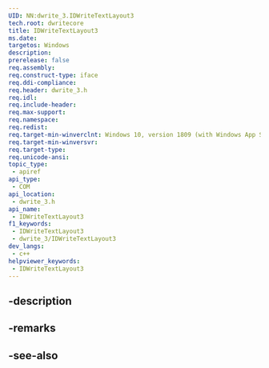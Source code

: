 ```yaml
---
UID: NN:dwrite_3.IDWriteTextLayout3
tech.root: dwritecore
title: IDWriteTextLayout3
ms.date: 
targetos: Windows
description: 
prerelease: false
req.assembly: 
req.construct-type: iface
req.ddi-compliance: 
req.header: dwrite_3.h
req.idl: 
req.include-header: 
req.max-support: 
req.namespace: 
req.redist: 
req.target-min-winverclnt: Windows 10, version 1809 (with Windows App SDK 0.5 or later)
req.target-min-winversvr: 
req.target-type: 
req.unicode-ansi: 
topic_type:
 - apiref
api_type:
 - COM
api_location:
 - dwrite_3.h
api_name:
 - IDWriteTextLayout3
f1_keywords:
 - IDWriteTextLayout3
 - dwrite_3/IDWriteTextLayout3
dev_langs:
 - c++
helpviewer_keywords:
 - IDWriteTextLayout3
---
```


## -description

## -remarks

## -see-also

